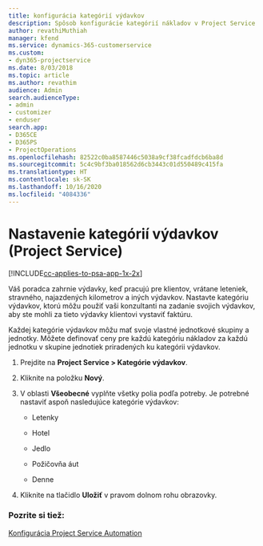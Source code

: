 ```yaml
---
title: konfigurácia kategórií výdavkov
description: Spôsob konfigurácie kategórií nákladov v Project Service
author: revathiMuthiah
manager: kfend
ms.service: dynamics-365-customerservice
ms.custom:
- dyn365-projectservice
ms.date: 8/03/2018
ms.topic: article
ms.author: revathim
audience: Admin
search.audienceType:
- admin
- customizer
- enduser
search.app:
- D365CE
- D365PS
- ProjectOperations
ms.openlocfilehash: 82522c0ba8587446c5038a9cf38fcadfdcb6ba8d
ms.sourcegitcommit: 5c4c9bf3ba018562d6cb3443c01d550489c415fa
ms.translationtype: HT
ms.contentlocale: sk-SK
ms.lasthandoff: 10/16/2020
ms.locfileid: "4084336"
---
```

# <a name="configure-expense-categories-project-service"></a>Nastavenie kategórií výdavkov (Project Service)

[!INCLUDE[cc-applies-to-psa-app-1x-2x](../includes/cc-applies-to-psa-app-1x-2x.md)]

Váš poradca zahrnie výdavky, keď pracujú pre klientov, vrátane leteniek, stravného, najazdených kilometrov a iných výdavkov. Nastavte kategóriu výdavkov, ktorú môžu použiť vaši konzultanti na zadanie svojich výdavkov, aby ste mohli za tieto výdavky klientovi vystaviť faktúru.  
  
Každej kategórie výdavkov môžu mať svoje vlastné jednotkové skupiny a jednotky. Môžete definovať ceny pre každú kategóriu nákladov za každú jednotku v skupine jednotiek priradených ku kategórii výdavkov.  
  
1.  Prejdite na **Project Service > Kategórie výdavkov**.  
  
2.  Kliknite na položku **Nový**.  
  
3.  V oblasti **Všeobecné** vyplňte všetky polia podľa potreby. Je potrebné nastaviť aspoň nasledujúce kategórie výdavkov:  
  
    -   Letenky  
  
    -   Hotel  
  
    -   Jedlo  
  
    -   Požičovňa áut  
  
    -   Denne  
  
4.  Kliknite na tlačidlo **Uložiť** v pravom dolnom rohu obrazovky.  
  
### <a name="see-also"></a>Pozrite si tiež:  
 [Konfigurácia Project Service Automation](../psa/configure.md)

